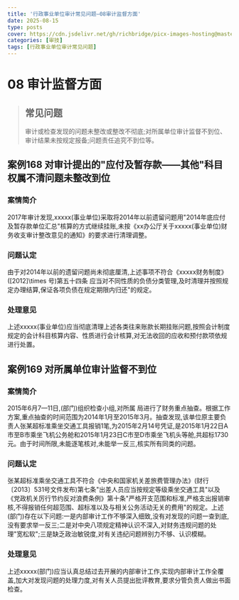 ```yaml
---
title: '行政事业单位审计常见问题—08审计监督方面'
date: 2025-08-15
type: posts
cover: https://cdn.jsdelivr.net/gh/richbridge/picx-images-hosting@master/thumbnail/食技.jpg
categories: [审技]
tags: [行政事业单位审计常见问题]
---
```

# 08 审计监督方面

> ## 常见问题
>
> 审计或检查发现的问题未整改或整改不彻底;对所属单位审计监督不到位、审计结果未按规定报备;问题责任追究不到位等。

## 案例168 对审计提出的"应付及暂存款——其他"科目权属不清问题未整改到位

### 案情简介

2017年审计发现,xxxxx(事业单位)采取将2014年以前遗留问题用"2014年底应付及暂存款单位汇总"核算的方式继续挂账,未按《xx办公厅关于xxxxx(事业单位)财务收支审计整改意见的通知》的要求进行清理调整。

### 问题认定

由于对2014年以前的遗留问题尚未彻底厘清,上述事项不符合《xxxxx财务制度》 ([2012]\times 号)第五十四条 应当对不同性质的负债分类管理,及时清理并按照规定办理结算,保证各项负债在规定期限内归还"的规定。

### 处理意见

上述xxxxx(事业单位)应当彻底清理上述各类往来账款长期挂账问题,按照会计制度规定的会计科目核算内容、性质进行会计核算,对无法收回的应收和预付款项依规进行处置。

## 案例169 对所属单位审计监督不到位

### 案情简介

2015年6月7—11日,(部门)组织检查小组,对所属 局进行了财务重点抽查。根据工作方案,重点抽查的时间范围为2014年1月至2015年3月。抽查发现,该单位原主要负责人张某超标准乘坐交通工具报销1笔,为2015年2月14号凭证,是2015年1月22日A市至B市乘坐飞机公务舱和2015年1月23日C市至D市乘坐飞机头等舱,共超标1730元。由于时间所限,未能逐笔核对,未能举一反三,核实所有同类的问题。

### 问题认定

张某超标准乘坐交通工具不符合《中央和国家机关差旅费管理办法》(财行〔2013〕531号文件发布)第七条"出差人员应当按规定等级乘坐交通工具"以及《党政机关厉行节约反对浪费条例》第十条"严格开支范围和标准,严格支出报销审核,不得报销任何超范围、超标准以及与相关公务活动无关的费用"的规定。上述(部门)存在以下问题:一是内部审计工作不够深入细致,没有对发现的问题一查到底,没有要求举一反三;二是对中央八项规定精神认识不深入,对财务违规问题的处理"宽松软";三是缺乏政治敏锐度,对有关违纪问题辨别力不够、认识模糊。

### 处理意见

上述xxxxx(部门)应当认真总结过去开展的内部审计工作,实现内部审计工作全覆盖,加大对发现问题的处理力度,对有关人员提出批评教育,要求分管负责人做出书面检查。
